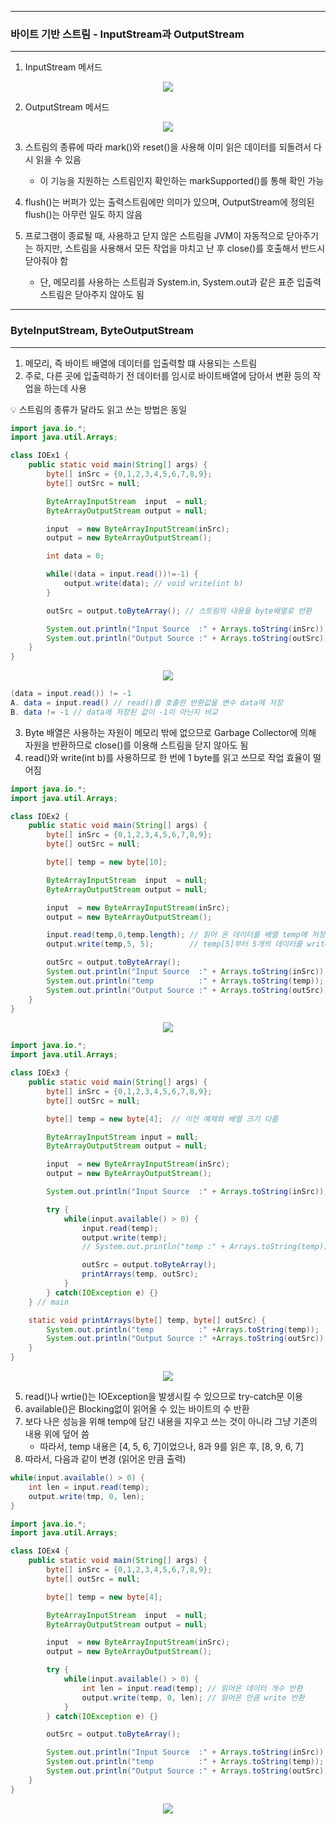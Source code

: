 -----
### 바이트 기반 스트림 - InputStream과 OutputStream
-----
1. InputStream 메서드
<div align="center">
<img src="https://github.com/sooyounghan/Java/assets/34672301/a71b0c7d-6fe0-42c1-8956-ab4199fa8489">
</div>

2. OutputStream 메서드
<div align="center">
<img src="https://github.com/sooyounghan/Java/assets/34672301/ff36caa3-8f34-4201-9ffa-a4f3110dc947">
</div>

3. 스트림의 종류에 따라 mark()와 reset()을 사용해 이미 읽은 데이터를 되돌려서 다시 읽을 수 있음
   - 이 기능을 지원하는 스트림인지 확인하는 markSupported()를 통해 확인 가능

4. flush()는 버퍼가 있는 출력스트림에만 의미가 있으며, OutputStream에 정의된 flush()는 아무런 일도 하지 않음
5. 프로그램이 종료될 때, 사용하고 닫지 않은 스트림을 JVM이 자동적으로 닫아주기는 하지만, 스트림을 사용해서 모든 작업을 마치고 난 후 close()를 호출해서 반드시 닫아줘야 함
   - 단, 메모리를 사용하는 스트림과 System.in, System.out과 같은 표준 입출력 스트림은 닫아주지 않아도 됨

-----
### ByteInputStream, ByteOutputStream
-----
1. 메모리, 즉 바이트 배열에 데이터를 입출력할 떄 사용되는 스트림
2. 주로, 다른 곳에 입출력하기 전 데이터를 임시로 바이트배열에 담아서 변환 등의 작업을 하는데 사용

💡 스트림의 종류가 달라도 읽고 쓰는 방법은 동일

```java
import java.io.*;
import java.util.Arrays;

class IOEx1 {
	public static void main(String[] args) {
		byte[] inSrc = {0,1,2,3,4,5,6,7,8,9};
		byte[] outSrc = null;

		ByteArrayInputStream  input  = null;
		ByteArrayOutputStream output = null;

		input  = new ByteArrayInputStream(inSrc);
		output = new ByteArrayOutputStream();

		int data = 0;

		while((data = input.read())!=-1) {
			output.write(data);	// void write(int b)
		}

		outSrc = output.toByteArray(); // 스트림의 내용을 byte배열로 반환

		System.out.println("Input Source  :" + Arrays.toString(inSrc));
		System.out.println("Output Source :" + Arrays.toString(outSrc));
	}
}
```
<div align="center">
<img src="https://github.com/sooyounghan/Java/assets/34672301/b76ab912-8e0a-4139-919d-5e14518d8194">
</div>

```java
(data = input.read()) != -1
A. data = input.read() // read()를 호출한 반환값을 변수 data에 저장
B. data != -1 // data에 저장된 값이 -1이 아닌지 비교
```

3. Byte 배열은 사용하는 자원이 메모리 밖에 없으므로 Garbage Collector에 의해 자원을 반환하므로 close()를 이용해 스트림을 닫지 않아도 됨
4. read()와 write(int b)를 사용하므로 한 번에 1 byte를 읽고 쓰므로 작업 효율이 떨어짐

```java
import java.io.*;
import java.util.Arrays;

class IOEx2 {
	public static void main(String[] args) {
		byte[] inSrc = {0,1,2,3,4,5,6,7,8,9};
		byte[] outSrc = null;

		byte[] temp = new byte[10];

		ByteArrayInputStream  input  = null;
		ByteArrayOutputStream output = null;

		input  = new ByteArrayInputStream(inSrc);
		output = new ByteArrayOutputStream();

		input.read(temp,0,temp.length); // 읽어 온 데이터를 배열 temp에 저장
		output.write(temp,5, 5);	    // temp[5]부터 5개의 데이터를 write

		outSrc = output.toByteArray();
		System.out.println("Input Source  :" + Arrays.toString(inSrc));
		System.out.println("temp          :" + Arrays.toString(temp));
		System.out.println("Output Source :" + Arrays.toString(outSrc));
	}
}
```
<div align="center">
<img src="https://github.com/sooyounghan/Java/assets/34672301/940cd404-dfe8-42f3-8515-f326faac2fe5">
</div>

```java
import java.io.*;
import java.util.Arrays;

class IOEx3 {
	public static void main(String[] args) {
		byte[] inSrc = {0,1,2,3,4,5,6,7,8,9};
		byte[] outSrc = null;

		byte[] temp = new byte[4];	// 이전 예제와 배열 크기 다름

		ByteArrayInputStream input = null;
		ByteArrayOutputStream output = null;

		input  = new ByteArrayInputStream(inSrc);
		output = new ByteArrayOutputStream();

		System.out.println("Input Source  :" + Arrays.toString(inSrc));

		try {
			while(input.available() > 0) {
				input.read(temp);
				output.write(temp); 
				// System.out.println("temp :" + Arrays.toString(temp));

				outSrc = output.toByteArray();
				printArrays(temp, outSrc);
			}
		} catch(IOException e) {}
	} // main

	static void printArrays(byte[] temp, byte[] outSrc) {
		System.out.println("temp          :" +Arrays.toString(temp));
		System.out.println("Output Source :" +Arrays.toString(outSrc));	
	}
}
```
<div align="center">
<img src="https://github.com/sooyounghan/Java/assets/34672301/54ade97a-13ba-4bc5-aee1-b4250b9e93c1">
</div>

5. read()나 wrtie()는 IOException을 발생시킬 수 있으므로 try-catch문 이용
6. available()은 Blocking없이 읽어올 수 있는 바이트의 수 반환
7. 보다 나은 성능을 위해 temp에 담긴 내용을 지우고 쓰는 것이 아니라 그냥 기존의 내용 위에 덮어 씀
   - 따라서, temp 내용은 [4, 5, 6, 7]이었으나, 8과 9를 읽은 후, [8, 9, 6, 7]
8. 따라서, 다음과 같이 변경 (읽어온 만큼 출력)
```java
while(input.available() > 0) {
    int len = input.read(temp);
    output.write(tmp, 0, len);
}
```

```java
import java.io.*;
import java.util.Arrays;	

class IOEx4 {
	public static void main(String[] args) {
		byte[] inSrc = {0,1,2,3,4,5,6,7,8,9};
		byte[] outSrc = null;

		byte[] temp = new byte[4];

		ByteArrayInputStream  input  = null;
		ByteArrayOutputStream output = null;

		input  = new ByteArrayInputStream(inSrc);
		output = new ByteArrayOutputStream();

		try {
			while(input.available() > 0) {
				int len = input.read(temp); // 읽어온 데이터 개수 반환
				output.write(temp, 0, len); // 읽어온 만큼 write 반환
			}
		} catch(IOException e) {}

		outSrc = output.toByteArray();

		System.out.println("Input Source  :" + Arrays.toString(inSrc));
		System.out.println("temp          :" + Arrays.toString(temp));
		System.out.println("Output Source :" + Arrays.toString(outSrc));
	}
}
```
<div align="center">
<img src="https://github.com/sooyounghan/Java/assets/34672301/a3c15296-d12b-4d0d-9b25-ab6f985a23ee">
</div>
